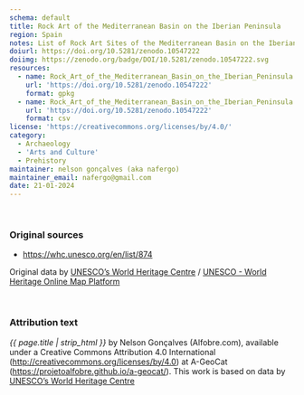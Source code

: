 ```yaml
---
schema: default
title: Rock Art of the Mediterranean Basin on the Iberian Peninsula
region: Spain
notes: List of Rock Art Sites of the Mediterranean Basin on the Iberian Peninsula from UNESCO World Heritage website.
doiurl: https://doi.org/10.5281/zenodo.10547222
doiimg: https://zenodo.org/badge/DOI/10.5281/zenodo.10547222.svg
resources:
  - name: Rock_Art_of_the_Mediterranean_Basin_on_the_Iberian_Peninsula.gpkg
    url: 'https://doi.org/10.5281/zenodo.10547222'
    format: gpkg
  - name: Rock_Art_of_the_Mediterranean_Basin_on_the_Iberian_Peninsula.csv
    url: 'https://doi.org/10.5281/zenodo.10547222'
    format: csv
license: 'https://creativecommons.org/licenses/by/4.0/'
category:
  - Archaeology
  - 'Arts and Culture'
  - Prehistory
maintainer: nelson gonçalves (aka nafergo)
maintainer_email: nafergo@gmail.com
date: 21-01-2024
---
```



<br />


### Original sources
* https://whc.unesco.org/en/list/874

Original data by [UNESCO’s World Heritage Centre](https://whc.unesco.org/) / [UNESCO - World Heritage Online Map Platform](https://whc.unesco.org/en/list/)


<br />


### Attribution text
*{{ page.title | strip_html }}* by Nelson Gonçalves (Alfobre.com), available under a Creative Commons Attribution 4.0 International (http://creativecommons.org/licenses/by/4.0) at A-GeoCat (https://projetoalfobre.github.io/a-geocat/). This work is based on data by [UNESCO’s World Heritage Centre](https://whc.unesco.org/)

